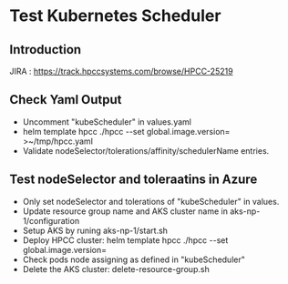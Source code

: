 # Test Kubernetes Scheduler

## Introduction
JIRA : https://track.hpccsystems.com/browse/HPCC-25219

## Check Yaml Output
- Uncomment "kubeScheduler" in values.yaml
- helm template hpcc ./hpcc --set global.image.version=<HPCC Vesion> >~/tmp/hpcc.yaml
- Validate nodeSelector/tolerations/affinity/schedulerName entries.

## Test nodeSelector and toleraatins in Azure
- Only set nodeSelector and tolerations of "kubeScheduler" in values.
- Update resource group name and AKS cluster name in aks-np-1/configuration
- Setup AKS by runing aks-np-1/start.sh
- Deploy HPCC cluster:  helm template hpcc ./hpcc --set global.image.version=<HPCC Vesion> 
- Check pods node assigning as defined in "kubeScheduler"
- Delete the AKS cluster:  delete-resource-group.sh
